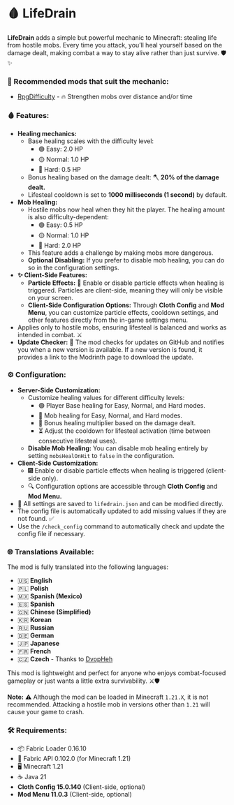 # **🩸 LifeDrain**

**LifeDrain** adds a simple but powerful mechanic to Minecraft: stealing life from hostile mobs. Every time you attack, you’ll heal yourself based on the damage dealt, making combat a way to stay alive rather than just survive. 🛡️✨

### 🌟 Recommended mods that suit the mechanic:
- [RpgDifficulty](https://modrinth.com/mod/rpgdifficulty) - 🔥 Strengthen mobs over distance and/or time

### 🩸 Features:
- **Healing mechanics:**
    - Base healing scales with the difficulty level:
        - 🟢 Easy: 2.0 HP
        - 🟡 Normal: 1.0 HP
        - 🔴 Hard: 0.5 HP
    - Bonus healing based on the damage dealt: 🪓 **20% of the damage dealt.**
    - Lifesteal cooldown is set to **1000 milliseconds (1 second)** by default.
- **Mob Healing:**
    - Hostile mobs now heal when they hit the player. The healing amount is also difficulty-dependent:
        - 🟢 Easy: 0.5 HP
        - 🟡 Normal: 1.0 HP
        - 🔴 Hard: 2.0 HP
    - This feature adds a challenge by making mobs more dangerous.
    - **Optional Disabling:** If you prefer to disable mob healing, you can do so in the configuration settings.
- **✨ Client-Side Features:**
    - **Particle Effects:** 🎇 Enable or disable particle effects when healing is triggered. Particles are client-side, meaning they will only be visible on your screen.
    - **Client-Side Configuration Options:** Through **Cloth Config** and **Mod Menu**, you can customize particle effects, cooldown settings, and other features directly from the in-game settings menu.
- Applies only to hostile mobs, ensuring lifesteal is balanced and works as intended in combat. ⚔️
- **Update Checker:** 📡 The mod checks for updates on GitHub and notifies you when a new version is available. If a new version is found, it provides a link to the Modrinth page to download the update.

### ⚙️ Configuration:
- **Server-Side Customization:**
    - Customize healing values for different difficulty levels:
        - 🟢 Player Base healing for Easy, Normal, and Hard modes.
        - 🔴 Mob healing for Easy, Normal, and Hard modes.
        - 🔧 Bonus healing multiplier based on the damage dealt.
        - ⏳ Adjust the cooldown for lifesteal activation (time between consecutive lifesteal uses).
    - **Disable Mob Healing:** You can disable mob healing entirely by setting `mobsHealOnHit` to `false` in the configuration.
- **Client-Side Customization:**
    - 🎆 Enable or disable particle effects when healing is triggered (client-side only).
    - 🔍 Configuration options are accessible through **Cloth Config** and **Mod Menu.**
- 📁 All settings are saved to `lifedrain.json` and can be modified directly.
- The config file is automatically updated to add missing values if they are not found. ✅
- Use the `/check_config` command to automatically check and update the config file if necessary.

### 🌐 Translations Available:
The mod is fully translated into the following languages:
- 🇺🇸 **English**
- 🇵🇱 **Polish**
- 🇲🇽 **Spanish (Mexico)**
- 🇪🇸 **Spanish**
- 🇨🇳 **Chinese (Simplified)**
- 🇰🇷 **Korean**
- 🇷🇺 **Russian**
- 🇩🇪 **German**
- 🇯🇵 **Japanese**
- 🇫🇷 **French**
- 🇨🇿 **Czech** - Thanks to [DvopHeh](https://github.com/DvopHeh)

This mod is lightweight and perfect for anyone who enjoys combat-focused gameplay or just wants a little extra survivability. ⚔️🛡️

**Note:** ⚠️ Although the mod can be loaded in Minecraft `1.21.X`, it is not recommended. Attacking a hostile mob in versions other than `1.21` will cause your game to crash.

### 🛠️ Requirements:
- 📦 Fabric Loader 0.16.10
- 🧩 Fabric API 0.102.0 (for Minecraft 1.21)
- 🖥️ Minecraft 1.21
- ☕ Java 21
- **Cloth Config 15.0.140** (Client-side, optional)
- **Mod Menu 11.0.3** (Client-side, optional)
